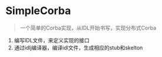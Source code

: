 # SimpleCorba> 一个简单的Corba实现，从IDL开始书写，实现分布式Corba1. 编写IDL文件，来定义实现的接口2. 通过idlj编译器，编译idl文件，生成相应的stub和skelton